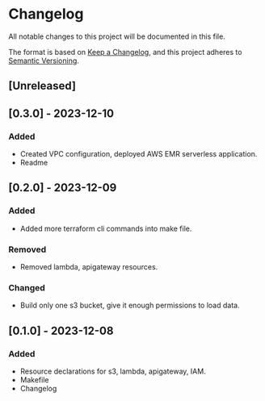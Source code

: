 # Changelog

All notable changes to this project will be documented in this file.

The format is based on [Keep a Changelog](https://keepachangelog.com/en/1.0.0/),
and this project adheres to [Semantic Versioning](https://semver.org/spec/v2.0.0.html).

## [Unreleased]

## [0.3.0] - 2023-12-10

### Added
- Created VPC configuration, deployed AWS EMR serverless application.
- Readme

## [0.2.0] - 2023-12-09

### Added
- Added more terraform cli commands into make file.

### Removed
- Removed lambda, apigateway resources.

### Changed
- Build only one s3 bucket, give it enough permissions to load data.

## [0.1.0] - 2023-12-08

### Added
- Resource declarations for s3, lambda, apigateway, IAM.
- Makefile
- Changelog